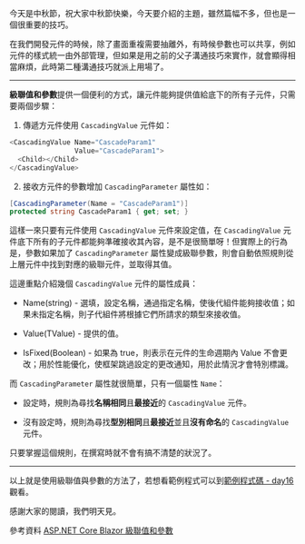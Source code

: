 今天是中秋節，祝大家中秋節快樂，今天要介紹的主題，雖然篇幅不多，但也是一個很重要的技巧。

在我們開發元件的時候，除了畫面重複需要抽離外，有時候參數也可以共享，例如元件的樣式統一由外部管理，但如果是用之前的父子溝通技巧來實作，就會顯得相當麻煩，此時第二種溝通技巧就派上用場了。

---

**級聯值和參數**提供一個便利的方式，讓元件能夠提供值給底下的所有子元件，只需要兩個步驟：

1. 傳遞方元件使用 `CascadingValue` 元件如：

```csharp
<CascadingValue Name="CascadeParam1"
                Value="CascadeParam1">
  <Child></Child>
</CascadingValue>
```

2. 接收方元件的參數增加 `CascadingParameter` 屬性如：

```csharp
[CascadingParameter(Name = "CascadeParam1")]
protected string CascadeParam1 { get; set; }
```

這樣一來只要有元件使用 `CascadingValue` 元件來設定值，在 `CascadingValue` 元件底下所有的子元件都能夠準確接收其內容，是不是很簡單呀！但實際上的行為是，參數如果加了 `CascadingParameter` 屬性變成級聯參數，則會自動依照規則從上層元件中找到對應的級聯元件，並取得其值。

這邊重點介紹幾個 `CascadingValue` 元件的屬性成員：

* Name(string) - 選填，設定名稱，通過指定名稱，使後代組件能夠接收值；如果未指定名稱，則子代組件將根據它們所請求的類型來接收值。

* Value(TValue) - 提供的值。

* IsFixed(Boolean) - 如果為 true，則表示在元件的生命週期內 Value 不會更改；用於性能優化，使框架跳過設定的更改通知，用於此情況才會特別標識。

而 `CascadingParameter` 屬性就很簡單，只有一個屬性 `Name`：

* 設定時，規則為尋找**名稱相同**且**最接近**的 `CascadingValue` 元件。

* 沒有設定時，規則為尋找**型別相同**且**最接近**並且**沒有命名**的 `CascadingValue` 元件。

只要掌握這個規則，在撰寫時就不會有搞不清楚的狀況了。

---

以上就是使用級聯值與參數的方法了，若想看範例程式可以到[範例程式碼 - day16]觀看。

感謝大家的閱讀，我們明天見。

參考資料
[ASP.NET Core Blazor 級聯值和參數]

[ASP.NET Core Blazor 級聯值和參數]: https://docs.microsoft.com/zh-tw/aspnet/core/blazor/components/cascading-values-and-parameters?view=aspnetcore-3.1
[範例程式碼 - day16]: https://github.com/MMiooiMM/learn-blazor-in-30-days-sample/commit/a770dd37ce2fe774bb1350174b9bc928633095fc
